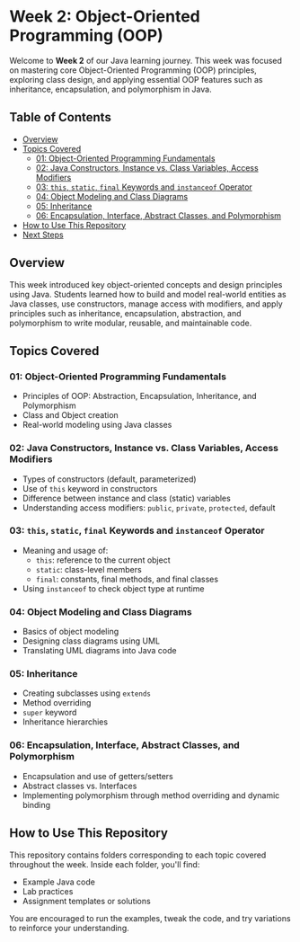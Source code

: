 # Week 2: Object-Oriented Programming (OOP)

Welcome to **Week 2** of our Java learning journey. This week was focused on mastering core Object-Oriented Programming (OOP) principles, exploring class design, and applying essential OOP features such as inheritance, encapsulation, and polymorphism in Java.

## Table of Contents
- [Overview](#overview)
- [Topics Covered](#topics-covered)
  - [01: Object-Oriented Programming Fundamentals](#01-object-oriented-programming-fundamentals)
  - [02: Java Constructors, Instance vs. Class Variables, Access Modifiers](#02-java-constructors-instance-vs-class-variables-access-modifiers)
  - [03: `this`, `static`, `final` Keywords and `instanceof` Operator](#03-this-static-final-keywords-and-instanceof-operator)
  - [04: Object Modeling and Class Diagrams](#04-object-modeling-and-class-diagrams)
  - [05: Inheritance](#05-inheritance)
  - [06: Encapsulation, Interface, Abstract Classes, and Polymorphism](#06-encapsulation-interface-abstract-classes-and-polymorphism)
- [How to Use This Repository](#how-to-use-this-repository)
- [Next Steps](#next-steps)

## Overview

This week introduced key object-oriented concepts and design principles using Java. Students learned how to build and model real-world entities as Java classes, use constructors, manage access with modifiers, and apply principles such as inheritance, encapsulation, abstraction, and polymorphism to write modular, reusable, and maintainable code.

## Topics Covered

### 01: Object-Oriented Programming Fundamentals
- Principles of OOP: Abstraction, Encapsulation, Inheritance, and Polymorphism
- Class and Object creation
- Real-world modeling using Java classes

### 02: Java Constructors, Instance vs. Class Variables, Access Modifiers
- Types of constructors (default, parameterized)
- Use of `this` keyword in constructors
- Difference between instance and class (static) variables
- Understanding access modifiers: `public`, `private`, `protected`, default

### 03: `this`, `static`, `final` Keywords and `instanceof` Operator
- Meaning and usage of:
  - `this`: reference to the current object
  - `static`: class-level members
  - `final`: constants, final methods, and final classes
- Using `instanceof` to check object type at runtime

### 04: Object Modeling and Class Diagrams
- Basics of object modeling
- Designing class diagrams using UML
- Translating UML diagrams into Java code

### 05: Inheritance
- Creating subclasses using `extends`
- Method overriding
- `super` keyword
- Inheritance hierarchies

### 06: Encapsulation, Interface, Abstract Classes, and Polymorphism
- Encapsulation and use of getters/setters
- Abstract classes vs. Interfaces
- Implementing polymorphism through method overriding and dynamic binding

## How to Use This Repository

This repository contains folders corresponding to each topic covered throughout the week. Inside each folder, you'll find:
- Example Java code
- Lab practices
- Assignment templates or solutions

You are encouraged to run the examples, tweak the code, and try variations to reinforce your understanding.
